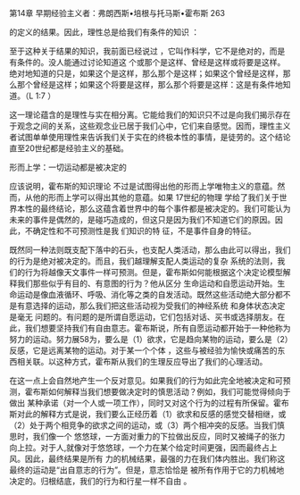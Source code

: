 第14章 早期经验主义者：弗朗西斯•培根与托马斯•霍布斯 263

的定义的结果。因此，理性总是给我们有条件的知识 ：

至于这种关于结果的知识，我前面已经说过 ，它叫作科学，它不是绝对的，而是有条件的。没人能通过讨论知道这 个或那个是这样、曾经是这样或将要是这样。绝对地知道的只是，如果这个是这样，那么那个是这样；如果这个曾经是这样，那么那个曾经是这样；如果这个将要是这样，那么那个将要是这样：这是有条件地知道。（L 1:7 ）

这一理论蕴含的是理性与实在相分离。它能给我们的知识只不过是向我们揭示存在于观念之间的关系，这些观念业已居于我们心中，它们来自感觉。因而，理性主义者试图单单使用理性来告诉我们关于实在的终极本性的事情，是徒劳的。这个结论直至20世纪都是经验主义的基础。

形而上学：一切运动都是被决定的

应该说明，霍布斯的知识理论 不过是试图得出他的形而上学唯物主义的意蕴。然而，从他的形而上学可以得出其他的意蕴。如果 17世纪的物理 学给了我们关于世 界本性的最终结论，那么这蕴含着世界中的每个事件都是被决定的。我们可能认为未来的事件是偶然的，是碰巧造成的，但这只是因为我们不知道它们的原因。因此，不确定性和不可预测性是我 们知识的特 征，不是事件自身的特征。

既然同一种法则既支配下落中的石头，也支配人类活动，那么由此可以得出，我们的行为是绝对被决定的。而且，我们越理解支配人类运动的复杂 系统的法则，我们的行为将越像天文事件一样可预测。但是，霍布斯如何能根据这个决定论模型解释我们那些似乎有目的、有意图的行为？他从区分 生命运动和自愿运动开始。生命运动是像血液循环、呼吸、消化等之类的自发活动。既然这些活动绝大部分都不是有意选择的运动，那么我们把这些活动视为受我们的神经系统 和身体状态决定是毫无 问题的。有问题的是所谓自愿运动，它们包括对话、买书或选择朋友。在此，我们想要坚持我们有自由意志。霍布斯说，所有自愿运动都开始于一种他称为努力的运动。努力展58为，要么是（1）欲求，它是趋向某物的运动，要么是（2）反感，它是远离某物的运动。对于某一个个体 ，这些与被经验为愉快或痛苦的东西相关联。以这种方式，霍布斯从我们的生理反应导出了我们的心理活动。

在这一点上会自然地产生一个反对意见。如果我们的行为如此完全地被决定和可预测，霍布斯如何解释当我们想要做决定时的慎思活动？例如，我们可能觉得倾向于做出 某种承诺（对一个人或一项工作），同时又对这个行为的过程有所保留。霍布斯对此的解释方式是说，我们要么正经历着（1）欲求和反感的感觉交替相继，或（2）处于两个相竞争的欲求之间的运动，或（3）两个相冲突的反感。当我们慎思时，我们像一个 悠悠球，一方面对重力的下拉做出反应，同时又被绳子的张力向上拉。对于人,就像对于悠悠球，一个力在某个给定时间更强，因而最终占上风。因此，最终结果是所有 力的机械结果，最强的力在我们体内胜出。我们称这最终的运动是“出自意志的行为”。但是，意志恰恰是 被所有作用于它的力机械地决定的。归根结底，我们的行为和行星一样不自由 。

